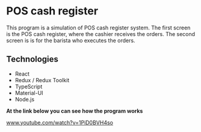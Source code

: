 # POS cash register

This program is a simulation of POS cash register system.
The first screen is the POS cash register, where the cashier receives the orders.
The second screen is is for the barista who executes the orders.

## Technologies

- React
- Redux / Redux Toolkit
- TypeScript
- Material-UI
- Node.js 

**At the link below you can see how the program works**

www.youtube.com/watch?v=1PiD0BVH4so

